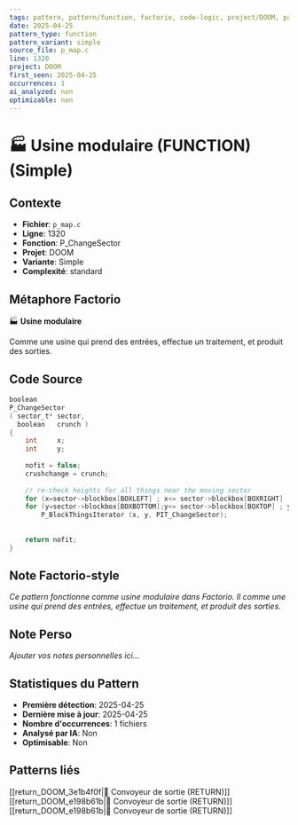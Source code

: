 ```yaml
---
tags: pattern, pattern/function, factorio, code-logic, project/DOOM, pattern/variant/simple
date: 2025-04-25
pattern_type: function
pattern_variant: simple
source_file: p_map.c
line: 1320
project: DOOM
first_seen: 2025-04-25
occurrences: 1
ai_analyzed: non
optimizable: non
---
```


# 🏭 Usine modulaire (FUNCTION) (Simple)

## Contexte
- **Fichier**: `p_map.c`
- **Ligne**: 1320
- **Fonction**: P_ChangeSector
- **Projet**: DOOM
- **Variante**: Simple
- **Complexité**: standard

## Métaphore Factorio
🏭 **Usine modulaire**

Comme une usine qui prend des entrées, effectue un traitement, et produit des sorties.

## Code Source
```c
boolean
P_ChangeSector
( sector_t*	sector,
  boolean	crunch )
{
    int		x;
    int		y;
	
    nofit = false;
    crushchange = crunch;
	
    // re-check heights for all things near the moving sector
    for (x=sector->blockbox[BOXLEFT] ; x<= sector->blockbox[BOXRIGHT] ; x++)
	for (y=sector->blockbox[BOXBOTTOM];y<= sector->blockbox[BOXTOP] ; y++)
	    P_BlockThingsIterator (x, y, PIT_ChangeSector);
	
	
    return nofit;
}
```

## Note Factorio-style
*Ce pattern fonctionne comme usine modulaire dans Factorio. Il comme une usine qui prend des entrées, effectue un traitement, et produit des sorties.*

## Note Perso
*Ajouter vos notes personnelles ici...*

## Statistiques du Pattern
- **Première détection**: 2025-04-25
- **Dernière mise à jour**: 2025-04-25
- **Nombre d'occurrences**: 1 fichiers
- **Analysé par IA**: Non
- **Optimisable**: Non

## Patterns liés
[[return_DOOM_3e1b4f0f|🚚 Convoyeur de sortie (RETURN)]]
[[return_DOOM_e198b61b|🚚 Convoyeur de sortie (RETURN)]]
[[return_DOOM_e198b61b|🚚 Convoyeur de sortie (RETURN)]]
